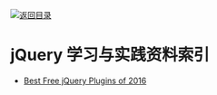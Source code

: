 [![返回目录](https://parg.co/UGo)](https://github.com/wxyyxc1992/Awesome-Reference) 
 
 
 
 
 


# jQuery 学习与实践资料索引

- [Best Free jQuery Plugins of 2016](https://designmodo.com/free-jquery-plugins-2016/)
